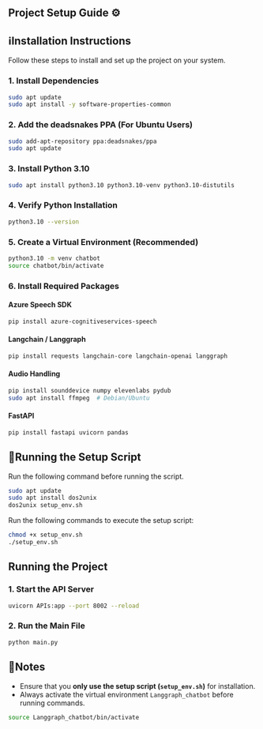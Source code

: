 <h2 align="left" id="setup">Project Setup Guide ⚙️</h2>

## ℹ️Installation Instructions

Follow these steps to install and set up the project on your system.

### 1. Install Dependencies

```sh
sudo apt update
sudo apt install -y software-properties-common
```

### 2. Add the deadsnakes PPA (For Ubuntu Users)

```sh
sudo add-apt-repository ppa:deadsnakes/ppa
sudo apt update
```

### 3. Install Python 3.10

```sh
sudo apt install python3.10 python3.10-venv python3.10-distutils
```

### 4. Verify Python Installation

```sh
python3.10 --version
```

### 5. Create a Virtual Environment (Recommended)

```sh
python3.10 -m venv chatbot
source chatbot/bin/activate
```

### 6. Install Required Packages

#### Azure Speech SDK

```sh
pip install azure-cognitiveservices-speech
```

#### Langchain / Langgraph

```sh
pip install requests langchain-core langchain-openai langgraph
```

#### Audio Handling

```sh
pip install sounddevice numpy elevenlabs pydub
sudo apt install ffmpeg  # Debian/Ubuntu
```

#### FastAPI

```sh
pip install fastapi uvicorn pandas
```





## 🚀Running the Setup Script

Run the following command before running the script.

```sh
sudo apt update
sudo apt install dos2unix
dos2unix setup_env.sh
```

Run the following commands to execute the setup script:

```sh
chmod +x setup_env.sh
./setup_env.sh
```

## Running the Project

### 1. Start the API Server

```sh
uvicorn APIs:app --port 8002 --reload
```

### 2. Run the Main File

```sh
python main.py
```

## 📝Notes

- Ensure that you **only use the setup script (`setup_env.sh`)** for installation.
- Always activate the virtual environment `Langgraph_chatbot` before running commands.

```sh
source Langgraph_chatbot/bin/activate
```
